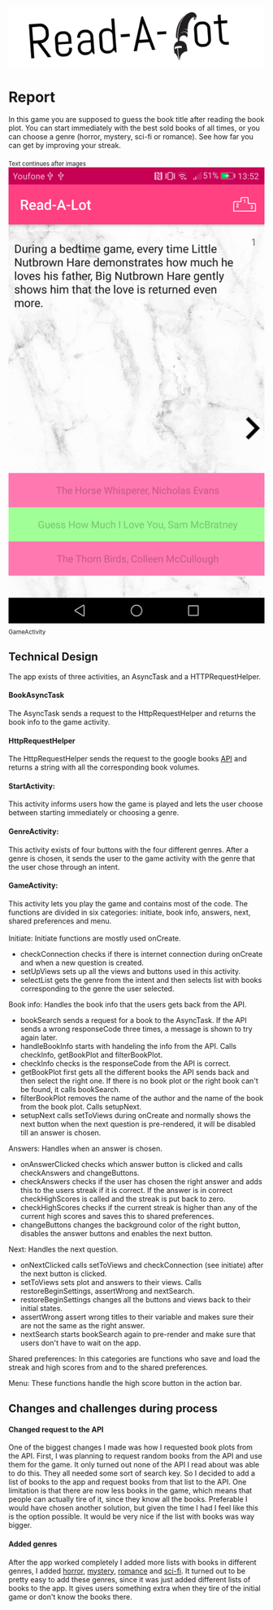 ![logo](doc/textLogo.png)
# Report

In this game you are supposed to guess the book title after reading the book plot. You can start immediately with the best sold books of all times, or you can choose a genre (horror, mystery, sci-fi or romance). See how far you can get by improving your streak.

<sub>Text continues after images</sub>
![screenshot](doc/screenshotFinalApp.png)
<sub>GameActivity</sub>

## Technical Design 
The app exists of three activities, an AsyncTask and a HTTPRequestHelper. <br>
#### BookAsyncTask
The AsyncTask sends a request to the HttpRequestHelper and returns the book info to the game activity.
#### HttpRequestHelper
The HttpRequestHelper sends the request to the google books [API](https://developers.google.com/books/) and returns a string with all the corresponding book volumes.
#### StartActivity: 
This activity informs users how the game is played and lets the user choose between starting immediately or choosing a genre.
#### GenreActivity:
This activity exists of four buttons with the four different genres. After a genre is chosen, it sends the user to the game activity with the genre that the user chose through an intent.
#### GameActivity:
This activity lets you play the game and contains most of the code. The functions are divided in six categories: initiate, book info, answers, next, shared preferences and menu. <br><br>
Initiate: Initiate functions are mostly used onCreate. <br>

- 	checkConnection checks if there is internet connection during onCreate and when a new question is created.
-  setUpViews sets up all the views and buttons used in this activity.
-  selectList gets the genre from the intent and then selects list with books corresponding to the genre the user selected.<br>

Book info: Handles the book info that the users gets back from the API.

- bookSearch sends a request for a book to the AsyncTask. If the API sends a wrong responseCode three times, a message is shown to try again later.
- handleBookInfo starts with handeling the info from the API. Calls checkInfo, getBookPlot and filterBookPlot.
- checkInfo checks is the responseCode from the API is correct. 
- getBookPlot first gets all the different books the API sends back and then select the right one. If there is no book plot or the right book can't be found, it calls bookSearch.
- filterBookPlot removes the name of the author and the name of the book from the book plot. Calls setupNext.
- setupNext calls setToViews during onCreate and normally shows the next button when the next question is pre-rendered, it will be disabled till an answer is chosen.

Answers: Handles when an answer is chosen.

- onAnswerClicked checks which answer button is clicked and calls checkAnswers and changeButtons.
- checkAnswers checks if the user has chosen the right answer and adds this to the users streak if it is correct. If the answer is in correct checkHighScores is called and the streak is put back to zero. 
- checkHighScores checks if the current streak is higher than any of the current high scores and saves this to shared preferences.
- changeButtons changes the background color of the right button, disables the answer buttons and enables the next button.

Next: Handles the next question.

- onNextClicked calls setToViews and checkConnection (see initiate) after the next button is clicked.
- setToViews sets plot and answers to their views. Calls restoreBeginSettings, assertWrong and nextSearch.
- restoreBeginSettings changes all the buttons and views back to their initial states.
- assertWrong assert wrong titles to their variable and makes sure their are not the same as the right answer.
- nextSearch starts bookSearch again to pre-render and make sure that users don't have to wait on the app. 

Shared preferences: In this categories are functions who save and load the streak and high scores from and to the shared preferences.

Menu: These functions handle the high score button in the action bar.

## Changes and challenges during process

#### Changed request to the API
One of the biggest changes I made was how I requested book plots from the API. First, I was planning to request random books from the API and use them for the game. It only turned out none of the API I read about was able to do this. They all needed some sort of search key. So I decided to add a list of books to the app and request books from that list to the API. One limitation is that there are now less books in the game, which means that people can actually tire of it, since they know all the books. Preferable I would have chosen another solution, but given the time I had I feel like this is the option possible. It would be very nice if the list with books was way bigger.

#### Added genres
After the app worked completely I added more lists with books in different genres, I added [horror](https://www.librarything.com/bookaward/Horror%3A+The+100+Best+Books), [mystery](https://www.librarything.com/bookaward/H.R.F.+Keating%27s+100+Best+Crime+%2526+Mystery+Books), [romance](https://www.goodreads.com/list/show/84922.Top_100_Romance_Novels_on_Goodreads) and [sci-fi](https://www.librarything.com/bookaward/David+Pringle%27s+Best+100+Science+Fiction+Novels). It turned out to be pretty easy to add these genres, since it was just added different lists of books to the app. It gives users something extra when they tire of the initial game or don't know the books there. 






